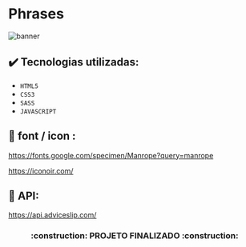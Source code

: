 # Phrases

![banner](https://github.com/darneees/phrases/assets/79709843/a4fa5790-8add-4da1-84c4-c4b9704b7e7b)


## ✔️ Tecnologias utilizadas:

- ``HTML5``
- ``CSS3``
- ``SASS``
- ``JAVASCRIPT``

## :paperclip: font / icon :

https://fonts.google.com/specimen/Manrope?query=manrope

https://iconoir.com/

## :paperclip: API:

https://api.adviceslip.com/

<h3 align="center">
  :construction: PROJETO FINALIZADO :construction:
</h3>
